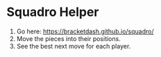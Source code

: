 # Squadro Helper

1. Go here: https://bracketdash.github.io/squadro/
2. Move the pieces into their positions.
3. See the best next move for each player.
